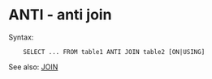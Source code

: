 # ANTI - anti join

Syntax:
```
    SELECT ... FROM table1 ANTI JOIN table2 [ON|USING]
```

See also: [JOIN](Join)